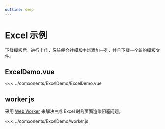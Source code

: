 ```yaml
---
outline: deep
---
```


<script setup>
  import ExcelDemo from '../components/ExcelDemo/ExcelDemo.vue';
</script>

# Excel 示例

下载模板后，进行上传，系统便会往模版中新添加一列，并且下载一个新的模板文件。

<ClientOnly>
  <ExcelDemo />
</ClientOnly>

## ExcelDemo.vue

<<< ../components/ExcelDemo/ExcelDemo.vue

## worker.js

采用 [Web Worker](https://developer.mozilla.org/zh-CN/docs/Web/API/Web_Workers_API) 来解决生成 Excel 时的页面渲染阻塞问题。

<<< ../components/ExcelDemo/worker.js
